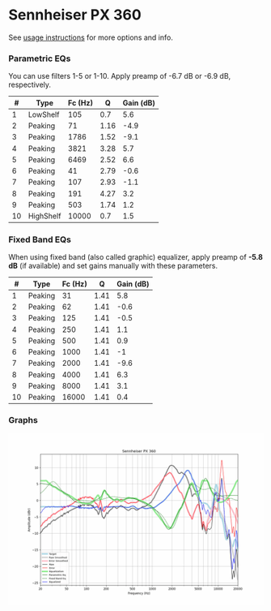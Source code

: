 # Sennheiser PX 360
See [usage instructions](https://github.com/jaakkopasanen/AutoEq#usage) for more options and info.

### Parametric EQs
You can use filters 1-5 or 1-10. Apply preamp of -6.7 dB or -6.9 dB, respectively.

|   # | Type      |   Fc (Hz) |    Q |   Gain (dB) |
|-----|-----------|-----------|------|-------------|
|   1 | LowShelf  |       105 | 0.7  |         5.6 |
|   2 | Peaking   |        71 | 1.16 |        -4.9 |
|   3 | Peaking   |      1786 | 1.52 |        -9.1 |
|   4 | Peaking   |      3821 | 3.28 |         5.7 |
|   5 | Peaking   |      6469 | 2.52 |         6.6 |
|   6 | Peaking   |        41 | 2.79 |        -0.6 |
|   7 | Peaking   |       107 | 2.93 |        -1.1 |
|   8 | Peaking   |       191 | 4.27 |         3.2 |
|   9 | Peaking   |       503 | 1.74 |         1.2 |
|  10 | HighShelf |     10000 | 0.7  |         1.5 |

### Fixed Band EQs
When using fixed band (also called graphic) equalizer, apply preamp of **-5.8 dB** (if available) and set gains manually with these parameters.

|   # | Type    |   Fc (Hz) |    Q |   Gain (dB) |
|-----|---------|-----------|------|-------------|
|   1 | Peaking |        31 | 1.41 |         5.8 |
|   2 | Peaking |        62 | 1.41 |        -0.6 |
|   3 | Peaking |       125 | 1.41 |        -0.5 |
|   4 | Peaking |       250 | 1.41 |         1.1 |
|   5 | Peaking |       500 | 1.41 |         0.9 |
|   6 | Peaking |      1000 | 1.41 |        -1   |
|   7 | Peaking |      2000 | 1.41 |        -9.6 |
|   8 | Peaking |      4000 | 1.41 |         6.3 |
|   9 | Peaking |      8000 | 1.41 |         3.1 |
|  10 | Peaking |     16000 | 1.41 |         0.4 |

### Graphs
![](./Sennheiser%20PX%20360.png)
